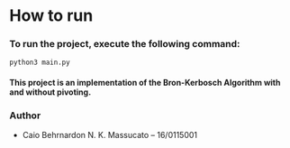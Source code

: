 # How to run

### To run the project, execute the following command:
```
python3 main.py
```
#### This project is an implementation of the Bron-Kerbosch Algorithm with and without pivoting. 

### Author

- Caio Behrnardon N. K. Massucato – 16/0115001
